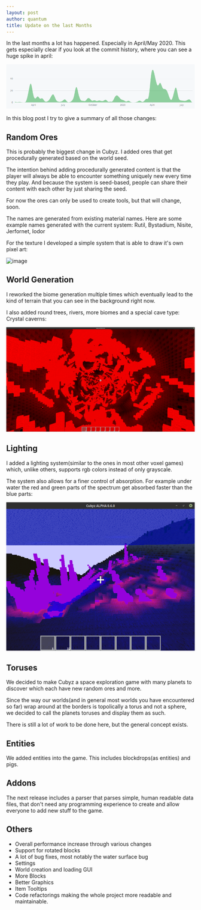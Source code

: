 ```yaml
---
layout: post
author: quantum
title: Update on the last Months
---
```

In the last months a lot has happened. Especially in April/May 2020. This gets especially clear if you look at the commit history, where you can see a huge spike in april:

![image](/assets/images/blog/github_contributions_2020-08-04.png)

In this blog post I try to give a summary of all those changes:

## Random Ores
This is probably the biggest change in Cubyz. I added ores that get procedurally generated based on the world seed.

The intention behind adding procedurally generated content is that the player will always be able to encounter something uniquely new every time they play.
And because the system is seed-based, people can share their content with each other by just sharing the seed.

For now the ores can only be used to create tools, but that will change, soon.

The names are generated from existing material names. Here are some example names generated with the current system: Rutil, Bystadium, Nisite, Jerfornet, Iodor

For the texture I developed a simple system that is able to draw it's own pixel art:

![image](/assets/images/blog/random_ore4×4.png)

## World Generation
I reworked the biome generation multiple times which eventually lead to the kind of terrain that you can see in the background right now.

I also added round trees, rivers, more biomes and a special cave type: Crystal caverns:

![image](/assets/images/blog/crystal_caverns_2020-04-27.png)

## Lighting
I added a lighting system(similar to the ones in most other voxel games) which, unlike others, supports rgb colors instead of only grayscale.

The system also allows for a finer control of absorption. For example under water the red and green parts of the spectrum get absorbed faster than the blue parts:

![image](/assets/images/blog/underwater_lighting_2020-05-04.png)

## Toruses
We decided to make Cubyz a space exploration game with many planets to discover which each have new random ores and more.

Since the way our worlds(and in general most worlds you have encountered so far) wrap around at the borders is topolically a torus and not a sphere, we decided to call the planets toruses and display them as such.

There is still a lot of work to be done here, but the general concept exists.

## Entities
We added entities into the game. This includes blockdrops(as entities) and pigs.

## Addons
The next release includes a parser that parses simple, human readable data files, that don't need any programming experience to create and allow everyone to add new stuff to the game.

## Others
- Overall performance increase through various changes
- Support for rotated blocks
- A lot of bug fixes, most notably the water surface bug
- Settings
- World creation and loading GUI
- More Blocks
- Better Graphics
- Item Tooltips
- Code refactorings making the whole project more readable and maintainable.
